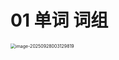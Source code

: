 # 01 单词 词组

<img src="https://cvp.oss-cn-shanghai.aliyuncs.com/202509280031870.png" alt="image-20250928003129819" style="zoom:50%;" />